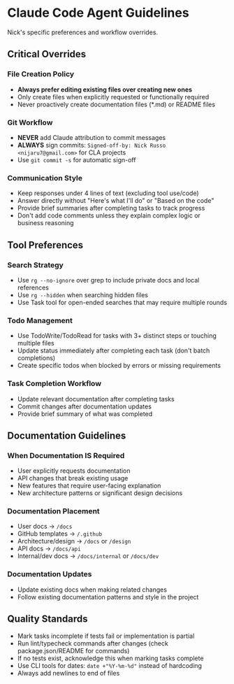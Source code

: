 # Claude Code Agent Guidelines

Nick's specific preferences and workflow overrides.

## Critical Overrides

### File Creation Policy
- **Always prefer editing existing files over creating new ones**
- Only create files when explicitly requested or functionally required
- Never proactively create documentation files (*.md) or README files

### Git Workflow
- **NEVER** add Claude attribution to commit messages  
- **ALWAYS** sign commits: `Signed-off-by: Nick Russo <nijaru7@gmail.com>` for CLA projects
- Use `git commit -s` for automatic sign-off

### Communication Style
- Keep responses under 4 lines of text (excluding tool use/code)
- Answer directly without "Here's what I'll do" or "Based on the code"
- Provide brief summaries after completing tasks to track progress
- Don't add code comments unless they explain complex logic or business reasoning

## Tool Preferences

### Search Strategy
- Use `rg --no-ignore` over grep to include private docs and local references
- Use `rg --hidden` when searching hidden files
- Use Task tool for open-ended searches that may require multiple rounds

### Todo Management
- Use TodoWrite/TodoRead for tasks with 3+ distinct steps or touching multiple files
- Update status immediately after completing each task (don't batch completions)
- Create specific todos when blocked by errors or missing requirements

### Task Completion Workflow
- Update relevant documentation after completing tasks
- Commit changes after documentation updates
- Provide brief summary of what was completed

## Documentation Guidelines

### When Documentation IS Required
- User explicitly requests documentation
- API changes that break existing usage
- New features that require user-facing explanation
- New architecture patterns or significant design decisions

### Documentation Placement
- User docs → `/docs`
- GitHub templates → `/.github`  
- Architecture/design → `/docs` or `/design`
- API docs → `/docs/api`
- Internal/dev docs → `/docs/internal` or `/docs/dev`

### Documentation Updates
- Update existing docs when making related changes
- Follow existing documentation patterns and style in the project

## Quality Standards
- Mark tasks incomplete if tests fail or implementation is partial
- Run lint/typecheck commands after changes (check package.json/README for commands)
- If no tests exist, acknowledge this when marking tasks complete
- Use CLI tools for dates: `date +"%Y-%m-%d"` instead of hardcoding
- Always add newlines to end of files